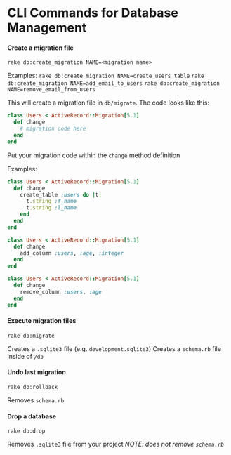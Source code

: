 # CLI Commands for Database Management

#### Create a migration file
`rake db:create_migration NAME=<migration name>`

Examples:
`rake db:create_migration NAME=create_users_table`
`rake db:create_migration NAME=add_email_to_users`
`rake db:create_migration NAME=remove_email_from_users`

This will create a migration file in `db/migrate`. The code looks like this:

```ruby
class Users < ActiveRecord::Migration[5.1]
  def change
    # migration code here
  end
end
```

Put your migration code within the `change` method definition

Examples:

```ruby
class Users < ActiveRecord::Migration[5.1]
  def change
    create_table :users do |t|
      t.string :f_name
      t.string :l_name
    end
  end
end
```

```ruby
class Users < ActiveRecord::Migration[5.1]
  def change
    add_column :users, :age, :integer
  end
end
```

```ruby
class Users < ActiveRecord::Migration[5.1]
  def change
    remove_column :users, :age
  end
end
```

#### Execute migration files

`rake db:migrate`

Creates a `.sqlite3` file (e.g. `development.sqlite3`)
Creates a `schema.rb` file inside of `/db`

#### Undo last migration

`rake db:rollback`

Removes `schema.rb`

#### Drop a database

`rake db:drop`

Removes `.sqlite3` file from your project
*NOTE: does not remove `schema.rb`*
